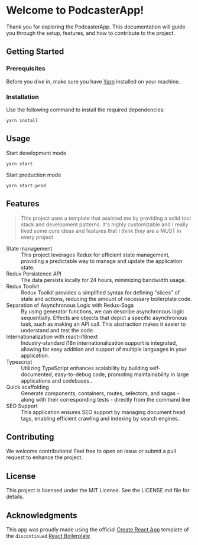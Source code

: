# Welcome to PodcasterApp!

Thank you for exploring the PodcasterApp. This documentation will guide you through the setup, features, and how to contribute to the project.

## Getting Started

### Prerequisites

Before you dive in, make sure you have [Yarn](https://yarnpkg.com/) installed on your machine.

### Installation

Use the following command to install the required dependencies:

```shell
yarn install
```

## Usage

Start development mode

```shell
yarn start
```

Start production mode

```shell
yarn start:prod
```

## Features

> This project uses a template that assisted me by providing a solid tool stack and development patterns. It's highly customizable and I really liked some core ideas and features that I think they are a MUST in every project

<dl>
  <dt>State management</dt>
  <dd>This project leverages Redux for efficient state management, providing a predictable way to manage and update the application state.</dd>
 <dt>Redux Persistence API</dt>
  <dd>The data persists locally for 24 hours, minimizing bandwidth usage.</dd>
   <dt>Redux Toolkit</dt>
  <dd>Redux Toolkit provides a simplified syntax for defining "slices" of state and actions, reducing the amount of necessary boilerplate code.</dd>
  <dt>Separation of Asynchronous Logic with Redux-Saga</dt>
  <dd>By using generator functions, we can describe asynchronous logic sequentially. Effects are objects that depict a specific asynchronous task, such as making an API call. This abstraction makes it easier to understand and test the code.</dd>

  <dd></dd>
  <dt> Internationalization with react-i18next </dt>
  <dd>Industry-standard i18n internationalization support is integrated, allowing for easy addition and support of multiple languages in your application.</dd>

  <dt>Typescript</dt>
  <dd>Utilizing TypeScript enhances scalability by building self-documented, easy-to-debug code, promoting maintainability in large applications and codebases..</dd>

  <dt>Quick scaffolding</dt>
  <dd>Generate components, containers, routes, selectors, and sagas - along with their corresponding tests - directly from the command line</dd>

  <dt>SEO Support</dt>
 <dd>This application ensures SEO support by managing document head tags, enabling efficient crawling and indexing by search engines.</dd>

## Contributing

We welcome contributions! Feel free to open an issue or submit a pull request to enhance the project.

## License

This project is licensed under the MIT License. See the LICENSE.md file for details.

## Acknowledgments

This app was proudly made using the official [Create React App](https://github.com/facebook/create-react-app) template of the `discontinued` [React Boilerplate](https://github.com/react-boilerplate/react-boilerplate)
